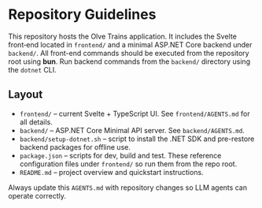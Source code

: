 # Repository Guidelines

This repository hosts the Olve Trains application.  It includes the Svelte
front‑end located in `frontend/` and a minimal ASP.NET Core backend under
`backend/`. All front-end commands should be executed from the repository root
using **bun**. Run backend commands from the `backend/` directory using the
`dotnet` CLI.

## Layout

- `frontend/` – current Svelte + TypeScript UI. See `frontend/AGENTS.md` for all
  details.
- `backend/` – ASP.NET Core Minimal API server. See `backend/AGENTS.md`.
- `backend/setup-dotnet.sh` – script to install the .NET SDK and pre-restore
  backend packages for offline use.
- `package.json` – scripts for dev, build and test. These reference
  configuration files under `frontend/` so run them from the repo root.
- `README.md` – project overview and quickstart instructions.

Always update this `AGENTS.md` with repository changes so LLM agents can operate
correctly.
